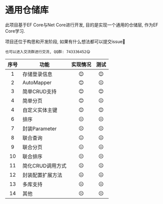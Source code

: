 # 通用仓储库
此项目基于EF Core与Net Core进行开发, 目的是实现一个通用的仓储层, 作为EF Core学习.

项目还位于构思和开发阶段, 如果有什么想法都可以提交issue🤣

`也可以进入交流群进行交流, QQ群: 743336452😋`

| 序号  | 功能  |实现情况|测试|
|:---:|---|:--:|:--:|
|  1 | 存储登录信息  |😊|😊|
|2|AutoMapper|😊|☹️|
|3|简单CRUD支持|😊|😊|
|4|简单分页|😊|☹️|
|4|自定义实体主键|😊|😊|
|6|排序|😐|☹️|
|7|封装Parameter|☹️|☹️|
|8|联合查询|😐|☹️|
|9|联合分页|😐|☹️|
|10|联合排序|😐|☹️|
|11|简化CRUD调用方式|☹️|☹️|
|12|封装配置扩展方法|☹️|☹️|
|13|多库支持|☹️|☹️|
|14|其他|☹️|☹️|